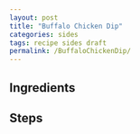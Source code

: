 ```yaml
---
layout: post
title: "Buffalo Chicken Dip"
categories: sides
tags: recipe sides draft
permalink: /BuffaloChickenDip/
---
```


## Ingredients

## Steps

